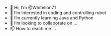 - 👋 Hi, I’m @Whitelion71
- 👀 I’m interested in coding and controlling robot
- 🌱 I’m currently learning Java and Python
- 💞️ I’m looking to collaborate on ...
- 📫 How to reach me ...

<!---
whitelion71/whitelion71 is a ✨ special ✨ repository because its `README.md` (this file) appears on your GitHub profile.
You can click the Preview link to take a look at your changes.
--->
